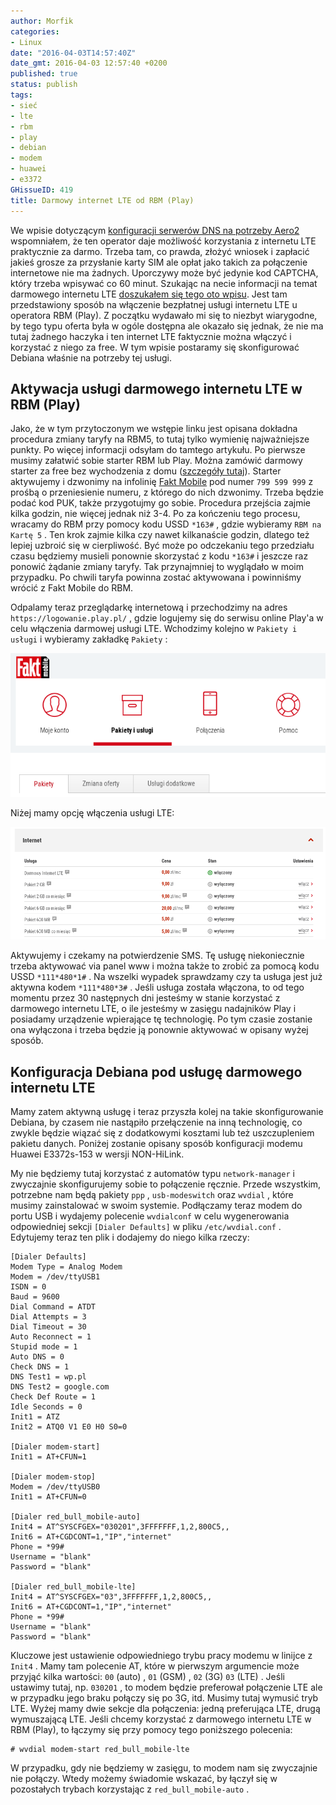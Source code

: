```yaml
---
author: Morfik
categories:
- Linux
date: "2016-04-03T14:57:40Z"
date_gmt: 2016-04-03 12:57:40 +0200
published: true
status: publish
tags:
- sieć
- lte
- rbm
- play
- debian
- modem
- huawei
- e3372
GHissueID: 419
title: Darmowy internet LTE od RBM (Play)
---
```


We wpisie dotyczącym [konfiguracji serwerów DNS na potrzeby
Aero2](/post/aero2-w-polaczeniu-z-dnsmasq-dnscrypt-proxy/) wspomniałem, że ten
operator daje możliwość korzystania z internetu LTE praktycznie za darmo. Trzeba tam, co prawda,
złożyć wniosek i zapłacić jakieś grosze za przysłanie karty SIM ale opłat jako takich za
połączenie internetowe nie ma żadnych. Uporczywy może być jedynie kod CAPTCHA, który trzeba
wpisywać co 60 minut. Szukając na necie informacji na temat darmowego internetu LTE [doszukałem się
tego oto wpisu](http://jdtech.pl/2015/09/darmowy-internet-lte-w-redbullmobile-porady-2015.html).
Jest tam przedstawiony sposób na włączenie bezpłatnej usługi internetu LTE u operatora RBM (Play). Z
początku wydawało mi się to niezbyt wiarygodne, by tego typu oferta była w ogóle dostępna ale
okazało się jednak, że nie ma tutaj żadnego haczyka i ten internet LTE faktycznie można włączyć i
korzystać z niego za free. W tym wpisie postaramy się skonfigurować Debiana właśnie na potrzeby tej
usługi.

<!--more-->
## Aktywacja usługi darmowego internetu LTE w RBM (Play)

Jako, że w tym przytoczonym we wstępie linku jest opisana dokładna procedura zmiany taryfy na RBM5,
to tutaj tylko wymienię najważniejsze punkty. Po więcej informacji odsyłam do tamtego artykułu. Po
pierwsze musimy załatwić sobie starter RBM lub Play. Można zamówić darmowy starter za free bez
wychodzenia z domu ([szczegóły
tutaj](http://jdtech.pl/2015/07/darmowe-startery-operatorow-komorkowych.html)). Starter aktywujemy i
dzwonimy na infolinię [Fakt Mobile](http://www.faktmobile.pl/) pod numer `799 599 999` z prośbą o
przeniesienie numeru, z którego do nich dzwonimy. Trzeba będzie podać kod PUK, także przygotujmy go
sobie. Procedura przejścia zajmie kilka godzin, nie więcej jednak niż 3-4. Po za kończeniu tego
procesu, wracamy do RBM przy pomocy kodu USSD `*163#` , gdzie wybieramy `RBM na Kartę 5` . Ten krok
zajmie kilka czy nawet kilkanaście godzin, dlatego też lepiej uzbroić się w cierpliwość. Być może po
odczekaniu tego przedziału czasu będziemy musieli ponownie skorzystać z kodu `*163#` i jeszcze raz
ponowić żądanie zmiany taryfy. Tak przynajmniej to wyglądało w moim przypadku. Po chwili taryfa
powinna zostać aktywowana i powinniśmy wrócić z Fakt Mobile do RBM.

Odpalamy teraz przeglądarkę internetową i przechodzimy na adres `https://logowanie.play.pl/` , gdzie
logujemy się do serwisu online Play'a w celu włączenia darmowej usługi LTE. Wchodzimy kolejno w
`Pakiety i usługi` i wybieramy zakładkę `Pakiety` :

![](/img/2016/04/1.rbm-play-darmowy-internet-lte.png#huge)

Niżej mamy opcję włączenia usługi LTE:

![](/img/2016/04/2.rbm-play-darmowy-internet-lte.png#huge)

Aktywujemy i czekamy na potwierdzenie SMS. Tę usługę niekoniecznie trzeba aktywować via panel www i
można także to zrobić za pomocą kodu USSD `*111*480*1#` . Na wszelki wypadek sprawdzamy czy ta
usługa jest już aktywna kodem `*111*480*3#` . Jeśli usługa została włączona, to od tego momentu
przez 30 następnych dni jesteśmy w stanie korzystać z darmowego internetu LTE, o ile jesteśmy w
zasięgu nadajników Play i posiadamy urządzenie wpierające tę technologię. Po tym czasie zostanie
ona wyłączona i trzeba będzie ją ponownie aktywować w opisany wyżej sposób.

## Konfiguracja Debiana pod usługę darmowego internetu LTE

Mamy zatem aktywną usługę i teraz przyszła kolej na takie skonfigurowanie Debiana, by czasem nie
nastąpiło przełączenie na inną technologię, co zwykle będzie wiązać się z dodatkowymi kosztami lub
też uszczupleniem pakietu danych. Poniżej zostanie opisany sposób konfiguracji modemu Huawei
E3372s-153 w wersji NON-HiLink.

My nie będziemy tutaj korzystać z automatów typu `network-manager` i zwyczajnie skonfigurujemy sobie
to połączenie ręcznie. Przede wszystkim, potrzebne nam będą pakiety `ppp` , `usb-modeswitch` oraz
`wvdial` , które musimy zainstalować w swoim systemie. Podłączamy teraz modem do portu USB i
wydajemy polecenie `wvdialconf` w celu wygenerowania odpowiedniej sekcji `[Dialer Defaults]` w pliku
`/etc/wvdial.conf` . Edytujemy teraz ten plik i dodajemy do niego kilka rzeczy:

    [Dialer Defaults]
    Modem Type = Analog Modem
    Modem = /dev/ttyUSB1
    ISDN = 0
    Baud = 9600
    Dial Command = ATDT
    Dial Attempts = 3
    Dial Timeout = 30
    Auto Reconnect = 1
    Stupid mode = 1
    Auto DNS = 0
    Check DNS = 1
    DNS Test1 = wp.pl
    DNS Test2 = google.com
    Check Def Route = 1
    Idle Seconds = 0
    Init1 = ATZ
    Init2 = ATQ0 V1 E0 H0 S0=0

    [Dialer modem-start]
    Init1 = AT+CFUN=1

    [Dialer modem-stop]
    Modem = /dev/ttyUSB0
    Init1 = AT+CFUN=0

    [Dialer red_bull_mobile-auto]
    Init4 = AT^SYSCFGEX="030201",3FFFFFFF,1,2,800C5,,
    Init6 = AT+CGDCONT=1,"IP","internet"
    Phone = *99#
    Username = "blank"
    Password = "blank"

    [Dialer red_bull_mobile-lte]
    Init4 = AT^SYSCFGEX="03",3FFFFFFF,1,2,800C5,,
    Init6 = AT+CGDCONT=1,"IP","internet"
    Phone = *99#
    Username = "blank"
    Password = "blank"

Kluczowe jest ustawienie odpowiedniego trybu pracy modemu w linijce z `Init4` . Mamy tam polecenie
AT, które w pierwszym argumencie może przyjąć kilka wartości: `00` (auto) , `01` (GSM) , `02` (3G)
`03` (LTE) . Jeśli ustawimy tutaj, np. `030201` , to modem będzie preferował połączenie LTE ale w
przypadku jego braku połączy się po 3G, itd. Musimy tutaj wymusić tryb LTE. Wyżej mamy dwie sekcje
dla połączenia: jedną preferująca LTE, drugą wymuszającą LTE. Jeśli chcemy korzystać z darmowego
internetu LTE w RBM (Play), to łączymy się przy pomocy tego poniższego polecenia:

    # wvdial modem-start red_bull_mobile-lte

W przypadku, gdy nie będziemy w zasięgu, to modem nam się zwyczajnie nie połączy. Wtedy możemy
świadomie wskazać, by łączył się w pozostałych trybach korzystając z `red_bull_mobile-auto` .
